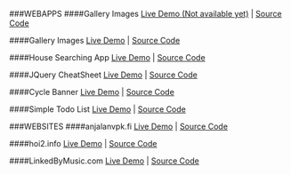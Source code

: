 ###WEBAPPS
####Gallery Images
[Live Demo (Not available yet)]() |
[Source Code](https://github.com/vinhnghi223/WEB-APPS-PROJECTS/tree/gh-pages/QR-Generator/www)

####Gallery Images
[Live Demo](http://www.codingisloving.com/WEBAPPS/smallprojects/Gallery%20Images/index.html) |
[Source Code](https://github.com/vinhnghi223/WEB-LAB/tree/gh-pages/Gallery%20Images)

####House Searching App
[Live Demo](http://www.codingisloving.com/WEBAPPS/smallprojects/House%20Searching%20App/index.html) |
[Source Code](https://github.com/vinhnghi223/WEB-LAB/tree/gh-pages/House%20Searching%20App)

####JQuery CheatSheet
[Live Demo](http://www.codingisloving.com/WEBAPPS/smallprojects/JQuery%20CheatSheet/index.html) |
[Source Code](https://github.com/vinhnghi223/WEB-LAB/tree/gh-pages/JQuery%20CheatSheet)

####Cycle Banner
[Live Demo](http://www.codingisloving.com/WEBAPPS/smallprojects/jquery_cycle/index.html) |
[Source Code](https://github.com/vinhnghi223/WEB-LAB/tree/gh-pages/jquery_cycle)

####Simple Todo List
[Live Demo](http://www.codingisloving.com/WEBAPPS/smallprojects/Simple%20List/index.html) |
[Source Code](https://github.com/vinhnghi223/WEB-LAB/tree/gh-pages/Simple%20List)

###WEBSITES
####anjalanvpk.fi
[Live Demo](http://anjalanvpk.fi/sis%C3%A4lt%C3%B6/ajoneuvot) |
[Source Code](https://github.com/vinhnghi223/WEB-LAB/tree/gh-pages/anjalanvpk.fi)

####hoi2.info
[Live Demo](http://www.viihdetta.fi/lindholmdemo/) |
[Source Code](https://github.com/vinhnghi223/WEB-LAB/tree/gh-pages/hoi2.info)

####LinkedByMusic.com
[Live Demo](http://www.codingisloving.com/WEBAPPS/smallprojects/LinkedByMusic.com/index.html) |
[Source Code](https://github.com/vinhnghi223/WEB-LAB/tree/gh-pages/LinkedByMusic.com)


